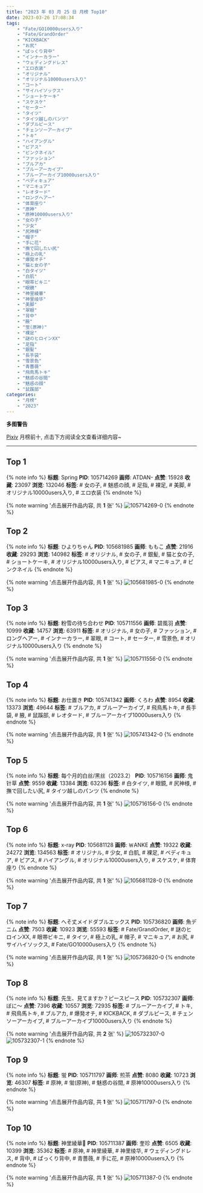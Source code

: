 ```yaml
---
title: "2023 年 03 月 25 日 月榜 Top10"
date: 2023-03-26 17:08:34
tags:
    - "Fate/GO10000users入り"
    - "Fate/GrandOrder"
    - "KICKBACK"
    - "お尻"
    - "ぱっくり背中"
    - "インナーカラー"
    - "ウェディングドレス"
    - "エロ衣装"
    - "オリジナル"
    - "オリジナル10000users入り"
    - "コート"
    - "サイハイソックス"
    - "ショートケーキ"
    - "スケスケ"
    - "セーター"
    - "タイツ"
    - "タイツ越しのパンツ"
    - "ダブルピース"
    - "チェンソーアーカイブ"
    - "トキ"
    - "ハイアングル"
    - "ピアス"
    - "ピンクネイル"
    - "ファッション"
    - "ブルアカ"
    - "ブルーアーカイブ"
    - "ブルーアーカイブ10000users入り"
    - "ペディキュア"
    - "マニキュア"
    - "レオタード"
    - "ロングヘアー"
    - "体育座り"
    - "原神"
    - "原神10000users入り"
    - "女の子"
    - "少女"
    - "尻神様"
    - "帽子"
    - "手に花"
    - "撫で回したい尻"
    - "極上の乳"
    - "爆発オチ"
    - "猫と女の子"
    - "白タイツ"
    - "白肌"
    - "眼帯ビキニ"
    - "眼鏡"
    - "神里綾華"
    - "神里绫华"
    - "美脚"
    - "翠眼"
    - "背中"
    - "腋"
    - "蛍(原神)"
    - "裸足"
    - "謎のヒロインXX"
    - "足指"
    - "銀髪"
    - "長手袋"
    - "雪景色"
    - "青薔薇"
    - "飛鳥馬トキ"
    - "魅惑の谷間"
    - "魅惑の顔"
    - "鼠蹊部"
categories:
    - "月榜"
    - "2023"
---
```


<i class="fa fa-triangle-exclamation"></i>**多图警告**<i class="fa fa-triangle-exclamation"></i>

[Pixiv](https://www.pixiv.net/) 月榜前十, 点击下方阅读全文查看详细内容~

<!-- more -->

---

## Top 1

{% note info %}
**标题**: Spring
**PID**: 105714269 **画师**: ATDAN-
**点赞**: 15928 **收藏**: 23097 **浏览**: 132046
**标签**: # 女の子, # 魅惑の顔, # 足指, # 裸足, # 美脚, # オリジナル10000users入り, # エロ衣装
{% endnote %}

{% note warning '点击展开作品内容, 共 **1** 张' %}
![105714269-0](https://i.pixiv.re/img-original/img/2023/02/26/13/21/00/105714269_p0.jpg)
{% endnote %}

## Top 2

{% note info %}
**标题**: ひよりちゃん
**PID**: 105681985 **画师**: ももこ
**点赞**: 21916 **收藏**: 29293 **浏览**: 140982
**标签**: # オリジナル, # 女の子, # 銀髪, # 猫と女の子, # ショートケーキ, # オリジナル10000users入り, # ピアス, # マニキュア, # ピンクネイル
{% endnote %}

{% note warning '点击展开作品内容, 共 **1** 张' %}
![105681985-0](https://i.pixiv.re/img-original/img/2023/02/25/00/36/12/105681985_p0.png)
{% endnote %}

## Top 3

{% note info %}
**标题**: 粉雪の待ち合わせ
**PID**: 105711556 **画师**: 碧風羽
**点赞**: 10999 **收藏**: 14757 **浏览**: 63911
**标签**: # オリジナル, # 女の子, # ファッション, # ロングヘアー, # インナーカラー, # 翠眼, # コート, # セーター, # 雪景色, # オリジナル10000users入り
{% endnote %}

{% note warning '点击展开作品内容, 共 **1** 张' %}
![105711556-0](https://i.pixiv.re/img-original/img/2023/02/26/00/02/02/105711556_p0.jpg)
{% endnote %}

## Top 4

{% note info %}
**标题**: お仕置き
**PID**: 105741342 **画师**: くろわ
**点赞**: 8954 **收藏**: 13373 **浏览**: 49644
**标签**: # ブルアカ, # ブルーアーカイブ, # 飛鳥馬トキ, # 長手袋, # 腋, # 鼠蹊部, # レオタード, # ブルーアーカイブ10000users入り
{% endnote %}

{% note warning '点击展开作品内容, 共 **1** 张' %}
![105741342-0](https://i.pixiv.re/img-original/img/2023/02/26/22/21/24/105741342_p0.png)
{% endnote %}

## Top 5

{% note info %}
**标题**: 每个月的白丝/黑丝（2023.2）
**PID**: 105716156 **画师**: 鬼针草
**点赞**: 9559 **收藏**: 13384 **浏览**: 63236
**标签**: # 白タイツ, # 眼鏡, # 尻神様, # 撫で回したい尻, # タイツ越しのパンツ
{% endnote %}

{% note warning '点击展开作品内容, 共 **1** 张' %}
![105716156-0](https://i.pixiv.re/img-original/img/2023/02/26/02/51/04/105716156_p0.jpg)
{% endnote %}

## Top 6

{% note info %}
**标题**: x-ray
**PID**: 105681128 **画师**: ￦ANKE
**点赞**: 19322 **收藏**: 24272 **浏览**: 134563
**标签**: # オリジナル, # 少女, # 白肌, # 裸足, # ペディキュア, # ピアス, # ハイアングル, # オリジナル10000users入り, # スケスケ, # 体育座り
{% endnote %}

{% note warning '点击展开作品内容, 共 **1** 张' %}
![105681128-0](https://i.pixiv.re/img-original/img/2023/02/25/00/11/07/105681128_p0.jpg)
{% endnote %}

## Top 7

{% note info %}
**标题**: へそ丈メイドダブルエックス
**PID**: 105736820 **画师**: 魚デニム
**点赞**: 7503 **收藏**: 10923 **浏览**: 55593
**标签**: # Fate/GrandOrder, # 謎のヒロインXX, # 眼帯ビキニ, # タイツ, # 極上の乳, # 帽子, # マニキュア, # お尻, # サイハイソックス, # Fate/GO10000users入り
{% endnote %}

{% note warning '点击展开作品内容, 共 **1** 张' %}
![105736820-0](https://i.pixiv.re/img-original/img/2023/02/26/20/18/11/105736820_p0.jpg)
{% endnote %}

## Top 8

{% note info %}
**标题**: 先生、見てますか？ピースピース
**PID**: 105732307 **画师**: ぼに～
**点赞**: 7396 **收藏**: 10557 **浏览**: 72935
**标签**: # ブルーアーカイブ, # トキ, # 飛鳥馬トキ, # ブルアカ, # 爆発オチ, # KICKBACK, # ダブルピース, # チェンソーアーカイブ, # ブルーアーカイブ10000users入り
{% endnote %}

{% note warning '点击展开作品内容, 共 **2** 张' %}
![105732307-0](https://i.pixiv.re/img-original/img/2023/02/26/17/57/34/105732307_p0.png)
![105732307-1](https://i.pixiv.re/img-original/img/2023/02/26/17/57/34/105732307_p1.png)
{% endnote %}

## Top 9

{% note info %}
**标题**: 蛍
**PID**: 105711797 **画师**: 煎茶
**点赞**: 8080 **收藏**: 10723 **浏览**: 46307
**标签**: # 原神, # 蛍(原神), # 魅惑の谷間, # 原神10000users入り
{% endnote %}

{% note warning '点击展开作品内容, 共 **1** 张' %}
![105711797-0](https://i.pixiv.re/img-original/img/2023/02/26/00/06/25/105711797_p0.jpg)
{% endnote %}

## Top 10

{% note info %}
**标题**: 神里綾華💐
**PID**: 105711387 **画师**: 奎珍
**点赞**: 6505 **收藏**: 10399 **浏览**: 35362
**标签**: # 原神, # 神里綾華, # 神里绫华, # ウェディングドレス, # 背中, # ぱっくり背中, # 青薔薇, # 手に花, # 原神10000users入り
{% endnote %}

{% note warning '点击展开作品内容, 共 **1** 张' %}
![105711387-0](https://i.pixiv.re/img-original/img/2023/02/26/00/00/37/105711387_p0.jpg)
{% endnote %}
